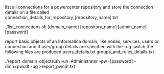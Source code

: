 list all connections for a powercenter repository and store the connection details on a 
file called connection_details_for_repository_[repository_name].txt

./list_connections.sh [domain_name] [repository_name] [admin_name] [password]

report basic objects of an Informatica domain, like nodes, services, users or connection
and if user/group details are specifiec with the -ug switch the following files are produced
users_details.txt 
groups_and_roles_details.txt

./report_domain_objects.sh -un=Administrator -pw=[password] -dmn=pwcdt -ug >report_pwcdt.txt
